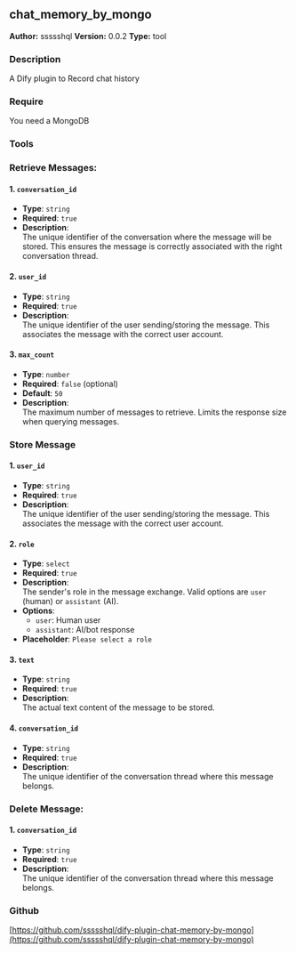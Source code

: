 ## chat_memory_by_mongo

**Author:** ssssshql
**Version:** 0.0.2
**Type:** tool

### Description
A Dify plugin to Record chat history

### Require

You need a MongoDB

### Tools

### Retrieve Messages:

#### 1. `conversation_id`
- **Type**: `string`
- **Required**: `true`
- **Description**:  
  The unique identifier of the conversation where the message will be stored. This ensures the message is correctly associated with the right conversation thread.

#### 2. `user_id`
- **Type**: `string`
- **Required**: `true`
- **Description**:  
  The unique identifier of the user sending/storing the message. This associates the message with the correct user account.

#### 3. `max_count`
- **Type**: `number`
- **Required**: `false` (optional)
- **Default**: `50`
- **Description**:  
  The maximum number of messages to retrieve. Limits the response size when querying messages.

### Store Message

#### 1. `user_id`
- **Type**: `string`
- **Required**: `true`
- **Description**:  
  The unique identifier of the user sending/storing the message. This associates the message with the correct user account.

#### 2. `role`
- **Type**: `select`
- **Required**: `true`
- **Description**:  
  The sender's role in the message exchange. Valid options are `user` (human) or `assistant` (AI).
- **Options**:
  - `user`: Human user
  - `assistant`: AI/bot response
- **Placeholder**: `Please select a role`

#### 3. `text`
- **Type**: `string`
- **Required**: `true`
- **Description**:  
  The actual text content of the message to be stored.

#### 4. `conversation_id`
- **Type**: `string`
- **Required**: `true`
- **Description**:  
  The unique identifier of the conversation thread where this message belongs.

### Delete Message:

#### 1. `conversation_id`
- **Type**: `string`
- **Required**: `true`
- **Description**:  
  The unique identifier of the conversation thread where this message belongs.


### Github
[https://github.com/ssssshql/dify-plugin-chat-memory-by-mongo](https://github.com/ssssshql/dify-plugin-chat-memory-by-mongo)
